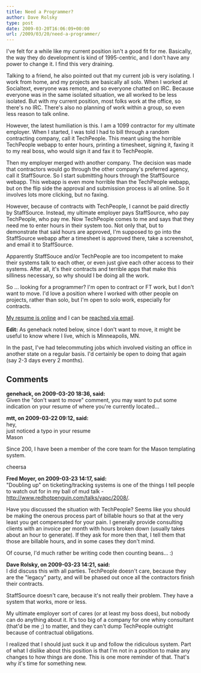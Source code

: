 ```yaml
---
title: Need a Programmer?
author: Dave Rolsky
type: post
date: 2009-03-20T16:06:09+00:00
url: /2009/03/20/need-a-programmer/
---
```


I've felt for a while like my current position isn't a good fit for me. Basically, the way they do
development is kind of 1995-centric, and I don't have any power to change it. I find this very
draining.

Talking to a friend, he also pointed out that my current job is very isolating. I work from home,
and my projects are basically all solo. When I worked at Socialtext, everyone was remote, and so
everyone chatted on IRC. Because everyone was in the same isolated situation, we all worked to be
less isolated. But with my current position, most folks work at the office, so there's no IRC.
There's also no planning of work within a group, so even less reason to talk online.

However, the latest humiliation is this. I am a 1099 contractor for my ultimate employer. When I
started, I was told I had to bill through a random contracting company, call it TechPeople. This
meant using the horrible TechPeople webapp to enter hours, printing a timesheet, signing it, faxing
it to my real boss, who would sign it and fax it to TechPeople.

Then my employer merged with another company. The decision was made that contractors would go
through the other company's preferred agency, call it StaffSource. So I start submitting hours
through the StaffSource webapp. This webapp is even more horrible than the TechPeople webapp, but on
the flip side the approval and submission process is all online. So it involves lots more clicking,
but no faxing.

However, because of contracts with TechPeople, I cannot be paid directly by StaffSource. Instead, my
ultimate employer pays StaffSource, who pay TechPeople, who pay me. Now TechPeople comes to me and
says that they need me to enter hours in their system too. Not only that, but to demonstrate that
said hours are approved, I'm supposed to go into the StaffSource webapp after a timesheet is
approved there, take a screenshot, and email it to StaffSource.

Apparently StaffSouce and/or TechPeople are too incompetent to make their systems talk to each
other, or even just give each other access to their systems. After all, it's their contracts and
terrible apps that make this silliness necessary, so why should I be doing all the work.

So ... looking for a programmer? I'm open to contract or FT work, but I don't want to move. I'd love
a position where I worked with other people on projects, rather than solo, but I'm open to solo
work, especially for contracts.

[My resume is online][1] and I can be [reached via email][2].

**Edit:** As genehack noted below, since I don't want to move, it might be useful to know where I
live, which is Minneapolis, MN.

In the past, I've had telecommuting jobs which involved visiting an office in another state on a
regular basis. I'd certainly be open to doing that again (say 2-3 days every 2 months).

[1]: http://www.houseabsolute.com/resume.html
[2]: mailto:dave@houseabsolute.com

## Comments

**genehack, on 2009-03-20 18:36, said:**  
Given the "don't want to move" comment, you may want to put some indication on your resume of where
you're currently located...

**mtt, on 2009-03-22 09:12, said:**  
hey,  
just noticed a typo in your resume  
Mason

Since 200, I have been a member of the core team for the Mason templating system.

cheersa

**Fred Moyer, on 2009-03-23 14:17, said:**  
"Doubling up" on ticketing/tracking systems is one of the things I tell people to watch out for in
my ball of mud talk - <http://www.redhotpenguin.com/talks/yapc/2008/>.

Have you discussed the situation with TechPeople? Seems like you should be making the onerous
process part of billable hours so that at the very least you get compensated for your pain. I
generally provide consulting clients with an invoice per month with hours broken down (usually takes
about an hour to generate). If they ask for more then that, I tell them that those are billable
hours, and in some cases they don't mind.

Of course, I'd much rather be writing code then counting beans... :)

**Dave Rolsky, on 2009-03-23 14:21, said:**  
I did discuss this with all parties. TechPeople doesn't care, because they are the "legacy" party,
and will be phased out once all the contractors finish their contracts.

StaffSource doesn't care, because it's not really their problem. They have a system that works, more
or less.

My ultimate employer sort of cares (or at least my boss does), but nobody can do anything about it.
It's too big of a company for one whiny consultant (that'd be me ;) to matter, and they can't dump
TechPeople outright because of contractual obligations.

I realized that I should just suck it up and follow the ridiculous system. Part of what I dislike
about this position is that I'm not in a position to make any changes to how things are done. This
is one more reminder of that. That's why it's time for something new.
